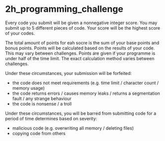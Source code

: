 # 2h_programming_challenge
Every code you submit will be given a nonnegative integer score. You may submit up to 5 different pieces of code. Your score will be the highest score of your codes.

The total amount of points for eah socre is the sum of your base points and bonus points.
Points will be calculated based on the results of your code. This may vary between challenges.
Points are given if your programme is under half of the time limit. The exact calculation method varies between challenges.

Under these circumstances, your submission will be forfeited:
- the code does not meet requirements (e.g. time limit / character count / memory usage)
- the code returns errors / causes memory leaks / returns a segmentation fault / any strange behaviour
- the code is nonsense / a troll

Under these circumstances, you will be barred from submitting code for a period of time determines based on severity:
- malicious code (e.g. overwriting all memory / deleting files)
- copying code from others